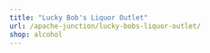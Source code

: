 ```yaml
---
title: "Lucky Bob's Liquor Outlet"
url: /apache-junction/lucky-bobs-liquor-outlet/
shop: alcohol
---
```

